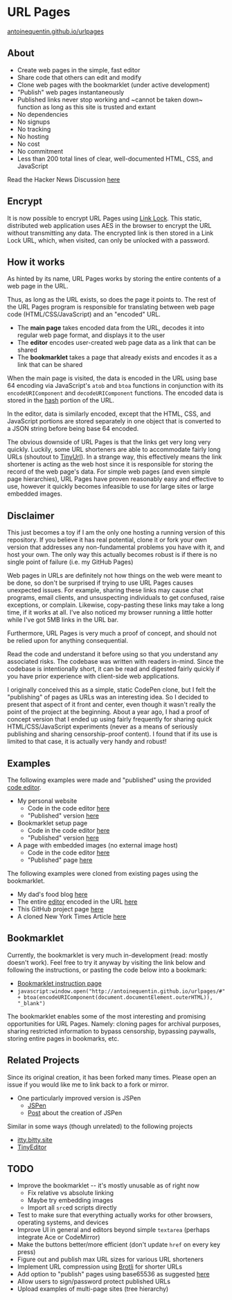 # URL Pages

[antoinequentin.github.io/urlpages](http://antoinequentin.github.io/urlpages)

## About

- Create web pages in the simple, fast editor
- Share code that others can edit and modify
- Clone web pages with the bookmarklet (under active development)
- "Publish" web pages instantaneously
- Published links never stop working and ~cannot be taken down~ function as long as this site is trusted and extant
- No dependencies
- No signups
- No tracking
- No hosting
- No cost
- No commitment
- Less than 200 total lines of clear, well-documented HTML, CSS, and JavaScript

Read the Hacker News Discussion [here](https://news.ycombinator.com/item?id=20317840)


## Encrypt

It is now possible to encrypt URL Pages using [Link Lock](https://github.com/antoinequentin/link-lock). This static, distributed web application uses AES in the browser to encrypt the URL without transmitting any data. The encrypted link is then stored in a Link Lock URL, which, when visited, can only be unlocked with a password.


## How it works

As hinted by its name, URL Pages works by storing the entire contents of a web page in the URL.

Thus, as long as the URL exists, so does the page it points to. The rest of the URL Pages program is responsible for translating between web page code (HTML/CSS/JavaScript) and an "encoded" URL.

- The **main page** takes encoded data from the URL, decodes it into regular web page format, and displays it to the user
- The **editor** encodes user-created web page data as a link that can be shared
- The **bookmarklet** takes a page that already exists and encodes it as a link that can be shared

When the main page is visited, the data is encoded in the URL using base 64 encoding via JavaScript's `atob` and `btoa` functions in conjunction with its `encodeURIComponent` and `decodeURIComponent` functions. The encoded data is stored in the [hash](https://developer.mozilla.org/en-US/docs/Web/API/URL/hash#Examples) portion of the URL.

In the editor, data is similarly encoded, except that the HTML, CSS, and JavaScript portions are stored separately in one object that is converted to a JSON string before being base 64 encoded.

The obvious downside of URL Pages is that the links get very long very quickly. Luckily, some URL shorteners are able to accommodate fairly long URLs (shoutout to [TinyUrl](http://tinyurl.com)). In a strange way, this effectively means the link shortener is acting as the web host since it is responsible for storing the record of the web page's data. For simple web pages (and even simple page hierarchies), URL Pages have proven reasonably easy and effective to use, however it quickly becomes infeasible to use for large sites or large embedded images.


## Disclaimer

This just becomes a toy if I am the only one hosting a running version of this repository. If you believe it has real potential, clone it or fork your own version that addresses any non-fundamental problems you have with it, and host your own. The only way this actually becomes robust is if there is no single point of failure (i.e. my GitHub Pages)

Web pages in URLs are definitely not how things on the web were meant to be done, so don't be surprised if trying to use URL Pages causes unexpected issues. For example, sharing these links may cause chat programs, email clients, and unsuspecting individuals to get confused, raise exceptions, or complain. Likewise, copy-pasting these links may take a long time, if it works at all. I've also noticed my browser running a little hotter while I've got 5MB links in the URL bar.

Furthermore, URL Pages is very much a proof of concept, and should not be relied upon for anything consequential.

Read the code and understand it before using so that you understand any associated risks. The codebase was written with readers in-mind. Since the codebase is intentionally short, it can be read and digested fairly quickly if you have prior experience with client-side web applications.

I originally conceived this as a simple, static CodePen clone, but I felt the "publishing" of pages as URLs was an interesting idea. So I decided to present that aspect of it front and center, even though it wasn't really the point of the project at the beginning. About a year ago, I had a proof of concept version that I ended up using fairly frequently for sharing quick HTML/CSS/JavaScript experiments (never as a means of seriously publishing and sharing censorship-proof content). I found that if its use is limited to that case, it is actually very handy and robust!


## Examples

The following examples were made and "published" using the provided [code editor](http://antoinequentin.github.io/urlpages/editor).

- My personal website
    - Code in the code editor [here](https://tinyurl.com/y64dmsqm)
    - "Published" version [here](https://tinyurl.com/y5mpq8zh)
- Bookmarklet setup page
    - Code in the code editor [here](http://tinyurl.com/y6rrrlnm)
    - "Published" version [here](http://tinyurl.com/y5khpxpt)
- A page with embedded images (no external image host)
    - Code in the code editor [here](http://antoinequentin.github.io/urlpages/examples/embed-code.html)
    - "Published" page [here](http://antoinequentin.github.io/urlpages/examples/embed-page.html)

The following examples were cloned from existing pages using the bookmarklet.

- My dad's food blog [here](http://antoinequentin.github.io/urlpages/examples/food-blog.html)
- The entire [editor](http://antoinequentin.github.io/urlpages/editor) encoded in the URL [here](https://tinyurl.com/y62y9abz)
- This GitHub project page [here](http://antoinequentin.github.io/urlpages/examples/project-page.html)
- A cloned New York Times Article [here](http://antoinequentin.github.io/urlpages/examples/nyt.html)


## Bookmarklet

Currently, the bookmarklet is very much in-development (read: mostly doesn't work). Feel free to try it anyway by visiting the link below and following the instructions, or pasting the code below into a bookmark:
- [Bookmarklet instruction page](http://tinyurl.com/y5khpxpt)
- `javascript:window.open("http://antoinequentin.github.io/urlpages/#" + btoa(encodeURIComponent(document.documentElement.outerHTML)), "_blank")`

The bookmarklet enables some of the most interesting and promising opportunities for URL Pages. Namely: cloning pages for archival purposes, sharing restricted information to bypass censorship, bypassing paywalls, storing entire pages in bookmarks, etc.

## Related Projects

Since its original creation, it has been forked many times. Please open an issue if you would like me to link back to a fork or mirror.
- One particularly improved version is JSPen
    - [JSPen](http://jspen.co)
    - [Post](https://medium.com/swlh/creating-jspen-a-codepen-like-editor-that-stores-pages-in-urls-b163934f06c8) about the creation of JSPen

Similar in some ways (though unrelated) to the following projects
- [itty.bitty.site](https://github.com/alcor/itty-bitty)
- [TinyEditor](https://github.com/umpox/TinyEditor)


## TODO

- Improve the bookmarklet -- it's mostly unusable as of right now
    - Fix relative vs absolute linking
    - Maybe try embedding images
    - Import all `src`ed scripts directly
- Test to make sure that everything actually works for other browsers, operating systems, and devices
- Improve UI in general and editors beyond simple `textarea` (perhaps integrate Ace or CodeMirror)
- Make the buttons better/more efficient (don't update `href` on every key press)
- Figure out and publish max URL sizes for various URL shorteners
- Implement URL compression using [Brotli](https://en.wikipedia.org/wiki/Brotli) for shorter URLs
- Add option to "publish" pages using base65536 as suggested [here](https://github.com/jstrieb/urlpages/issues/5)
- Allow users to sign/password protect published URLs
- Upload examples of multi-page sites (tree hierarchy)
